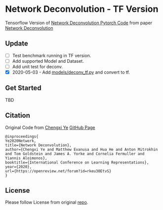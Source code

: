 # Network Deconvolution - TF Version
Tensorflow Version of [Network Deconvolution Pytorch Code](https://github.com/yechengxi/deconvolution) from paper [Network Deconvolution](https://openreview.net/forum?id=rkeu30EtvS)

## Update

 - [ ] Test benchmark running in TF version.    
 - [ ] Add supported Model and Dataset.    
 - [ ] Add unit test for deconv.    
 - [x] 2020-05-03 - Add [models/deconv_tf.py](models/deconv_tf.py) and convert to tf.

## Get Started

TBD

## Citation

Original Code from [Chengxi Ye](https://sites.google.com/view/cxy) [GitHub Page](https://github.com/yechengxi)

```
@inproceedings{
Ye2020Network,
title={Network Deconvolution},
author={Chengxi Ye and Matthew Evanusa and Hua He and Anton Mitrokhin and Tom Goldstein and James A. Yorke and Cornelia Fermuller and Yiannis Aloimonos},
booktitle={International Conference on Learning Representations},
year={2020},
url={https://openreview.net/forum?id=rkeu30EtvS}
}
```

## License

Please follow License from original [repo](https://github.com/yechengxi/deconvolution).

